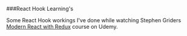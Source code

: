 ###React Hook Learning's

Some React Hook workings I've done while watching Stephen Griders [Modern React with Redux](https://www.udemy.com/course/react-redux/)
course on Udemy. 